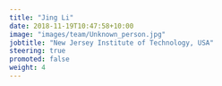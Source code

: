 ```yaml
---
title: "Jing Li"
date: 2018-11-19T10:47:58+10:00
image: "images/team/Unknown_person.jpg"
jobtitle: "New Jersey Institute of Technology, USA"
steering: true
promoted: false
weight: 4
---
```

